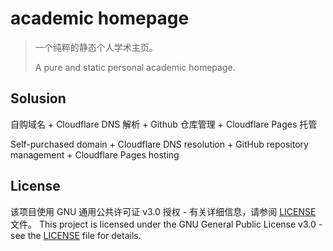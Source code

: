 # academic homepage

> 一个纯粹的静态个人学术主页。
>
> A pure and static personal academic homepage.

## Solusion

自购域名 + Cloudflare DNS 解析 + Github 仓库管理 + Cloudflare Pages 托管

Self-purchased domain + Cloudflare DNS resolution + GitHub repository management + Cloudflare Pages hosting

## License

该项目使用 GNU 通用公共许可证 v3.0 授权 - 有关详细信息，请参阅 [LICENSE](./LICENSE) 文件。
This project is licensed under the GNU General Public License v3.0 - see the [LICENSE](./LICENSE) file for details.
